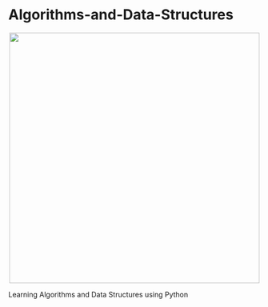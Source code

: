 # Algorithms-and-Data-Structures
<p align="center"> <img src="https://www-cdn.eumetsat.int/files/styles/16_9_large/s3/2020-07/algorithms.jpg?h=c74750f6&itok=oPjIVP8W" width="500"/>

Learning Algorithms and Data Structures using Python
